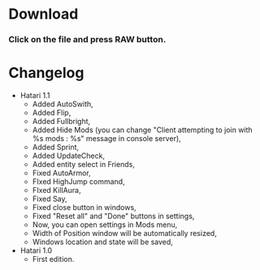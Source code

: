 <h1>Download</h1>
<h3>Click on the file and press <b>RAW</b> button.</h3>
<h1>Changelog</h1>
<ul>

  <li>
    Hatari 1.1
    <ul>
      <li>Added AutoSwith,</li>
      <li>Added Flip,</li>
      <li>Added Fullbright,</li>
      <li>Added Hide Mods (you can change "Client attempting to join with %s mods : %s" message in console server),</li>
      <li>Added Sprint,</li>
      <li>Added UpdateCheck,</li>
      <li>Added entity select in Friends,</li>
      <li>Fixed AutoArmor,</li>
      <li>FIxed HighJump command,</li>
      <li>FIxed KillAura,</li>
      <li>Fixed Say,</li>
      <li>Fixed close button in windows,</li>
      <li>Fixed "Reset all" and "Done" buttons in settings,</li>
      <li>Now, you can open settings in Mods menu,</li>
      <li>Width of Position window will be automatically resized,</li>
      <li>Windows location and state will be saved,</li>
    </ul>
  </li>
  <li>
    Hatari 1.0
    <ul>
      <li>First edition.</li>
    </ul>
  </li>
</ul>
